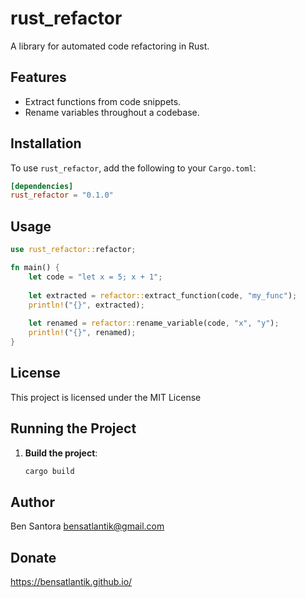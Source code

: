 # rust_refactor

A library for automated code refactoring in Rust.

## Features

- Extract functions from code snippets.
- Rename variables throughout a codebase.

## Installation

To use `rust_refactor`, add the following to your `Cargo.toml`:

```toml
[dependencies]
rust_refactor = "0.1.0"
```
## Usage
```rust
use rust_refactor::refactor;

fn main() {
    let code = "let x = 5; x + 1";
    
    let extracted = refactor::extract_function(code, "my_func");
    println!("{}", extracted);
    
    let renamed = refactor::rename_variable(code, "x", "y");
    println!("{}", renamed);
}
```
## License
This project is licensed under the MIT License


## Running the Project

1. **Build the project**:
   ```sh
   cargo build
   ```
## Author
Ben Santora <bensatlantik@gmail.com>

## Donate
https://bensatlantik.github.io/
